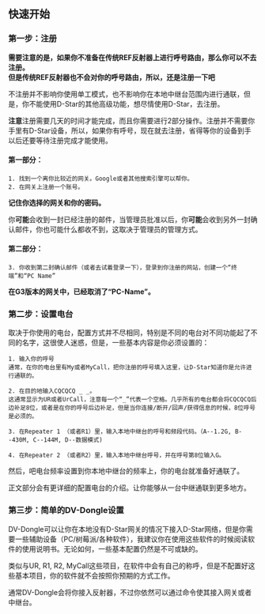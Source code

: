 ## 快速开始
### 第一步：注册

**需要注意的是，如果你不准备在传统REF反射器上进行呼号路由，那么你可以不去注册。**  
**但是传统REF反射器也不会对你的呼号路由，所以，还是注册一下吧**  

不注册并不影响你使用单工模式，也不影响你在本地中继台范围内进行通联，但是，你不能使用D-Star的其他高级功能，想尽情使用D-Star，去注册。  
  
**注意**注册需要几天的时间才能完成，而且你需要进行2部分操作。注册并不需要你手里有D-Star设备，所以，如果你有呼号，现在就去注册，省得等你的设备到手以后还要等待注册完成才能使用。

  #### 第一部分：
    1. 找到一个离你比较近的网关。Google或者其他搜索引擎可以帮你。  
    2. 在网关上注册一个账号。  
   **记住你选择的网关和你的密码。**  
   
   你**可能**会收到一封已经注册的邮件，当管理员批准以后，你**可能**会收到另外一封确认邮件，你也可能什么都收不到，这取决于管理员的管理方式。
     
  #### 第二部分：
    3. 你收到第二封确认邮件（或者去试着登录一下），登录到你注册的网站，创建一个“终端”和“PC Name”
   **在G3版本的网关中，已经取消了“PC-Name”。**  
   
### 第二步：设置电台  
  
  取决于你使用的电台，配置方式并不尽相同，特别是不同的电台对不同功能起了不同的名字，这很使人迷惑，但是，一些基本内容是你必须设置的：
    
    1. 输入你的呼号
    通常，在你的电台里有My或者MyCall，把你注册的呼号填入这里，让D-Star知道你是允许进行通联的。  
    
    2. 在目的地输入CQCQCQ _ _。
    这通常显示为UR或者UrCall，注意每一个“_”代表一个空格。几乎所有的电台都会将CQCQCQ后边补足8位，或者是在你的呼号后边补足，但是当你连接/断开/回声/获得信息的时候，8位呼号是必须的。
    
    3. 在Repeater 1 （或者R1）里，输入本地中继台的呼号和频段代码。（A--1.2G, B--430M, C--144M, D--数据模式)
    
    4. 在Repeater 2 （或者R2）里，输入本地中继台呼号，并在呼号第8位输入G。
    
  然后，吧电台频率设置到你本地中继台的频率上，你的电台就准备好通联了。  
  
正文部分会有更详细的配置电台的介绍。让你能够从一台中继通联到更多地方。

### 第三步：简单的DV-Dongle设置
  DV-Dongle可以让你在本地没有D-Star网关的情况下接入D-Star网络，但是你需要一些辅助设备（PC/树莓派/各种软件），我建议你在使用这些软件的时候阅读软件的使用说明书。无论如何，一些基本配置仍然是不可或缺的。  
  
  类似与UR, R1, R2, MyCall这些项目，在软件中会有自己的称呼，但是不配置好这些基本项目，你的软件就不会按照你预期的方式工作。  
  
  通常DV-Dongle会将你接入反射器，不过你依然可以通过命令使其接入网关或者中继台。
  
  
